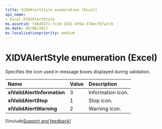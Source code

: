 ```yaml
---
title: XlDVAlertStyle enumeration (Excel)
api_name:
- Excel.XlDVAlertStyle
ms.assetid: fd64927c-fc34-1561-4f6a-378ecfb7a7c9
ms.date: 06/08/2017
ms.localizationpriority: medium
---
```



# XlDVAlertStyle enumeration (Excel)

Specifies the icon used in message boxes displayed during validation.



|Name|Value|Description|
|:-----|:-----|:-----|
| **xlValidAlertInformation**|3|Information icon.|
| **xlValidAlertStop**|1|Stop icon.|
| **xlValidAlertWarning**|2|Warning icon.|

[!include[Support and feedback](~/includes/feedback-boilerplate.md)]